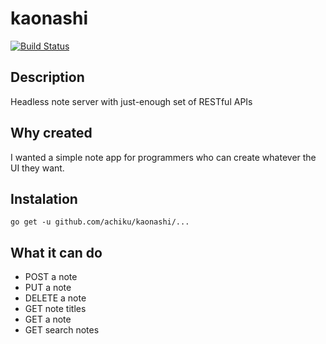 # kaonashi

[![Build Status](https://travis-ci.org/achiku/kaonashi.svg?branch=master)](https://travis-ci.org/achiku/kaonashi)


## Description

Headless note server with just-enough set of RESTful APIs


## Why created

I wanted a simple note app for programmers who can create whatever the UI they want.


## Instalation

```
go get -u github.com/achiku/kaonashi/...
```


## What it can do

- POST a note
- PUT a note
- DELETE a note
- GET note titles
- GET a note
- GET search notes
